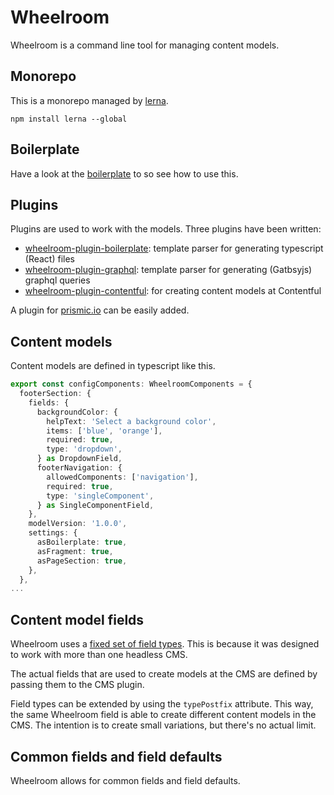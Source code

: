 # Wheelroom

Wheelroom is a command line tool for managing content models.

## Monorepo

This is a monorepo managed by [lerna](https://www.npmjs.com/package/lerna).

```
npm install lerna --global
```

## Boilerplate

Have a look at the [boilerplate](https://github.com/jaccomeijer/wheelroom/tree/master/packages/boilerplate) to so see how to use this.


## Plugins 

Plugins are used to work with the models. Three plugins have been written:

- [wheelroom-plugin-boilerplate](https://www.npmjs.com/package/@wheelroom/wheelroom-plugin-boilerplate): template parser for generating typescript (React) files
- [wheelroom-plugin-graphql](https://www.npmjs.com/package/@wheelroom//wheelroom-plugin-graphql): template parser for generating (Gatbsyjs) graphql queries
- [wheelroom-plugin-contentful](https://www.npmjs.com/package/@wheelroom/wheelroom-plugin-contentful): for creating content models at Contentful

A plugin for [prismic.io](https://prismic.io) can be easily added.


## Content models

Content models are defined in typescript like this.

```typescript
export const configComponents: WheelroomComponents = {
  footerSection: {
    fields: {
      backgroundColor: {
        helpText: 'Select a background color',
        items: ['blue', 'orange'],
        required: true,
        type: 'dropdown',
      } as DropdownField,
      footerNavigation: {
        allowedComponents: ['navigation'],
        required: true,
        type: 'singleComponent',
      } as SingleComponentField,
    },
    modelVersion: '1.0.0',
    settings: {
      asBoilerplate: true,
      asFragment: true,
      asPageSection: true,
    },
  },
...
```

## Content model fields

Wheelroom uses a [fixed set of field
types](https://github.com/jaccomeijer/wheelroom/blob/master/packages/%40jacco-meijer/wheelroom/src/types/wheelroom-fields.ts).
This is because it was designed to work with more than one headless CMS.

The actual fields that are used to create models at the CMS are defined by
passing them to the CMS plugin.

Field types can be extended by using the `typePostfix` attribute. This way, the
same Wheelroom field is able to create different content models in the CMS. The
intention is to create small variations, but there's no actual limit.


## Common fields and field defaults

Wheelroom allows for common fields and field defaults.
